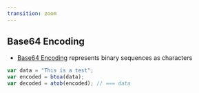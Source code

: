 ```yaml
---
transition: zoom
---
```


## Base64 Encoding

- [Base64 Encoding](https://en.wikipedia.org/wiki/Base64) represents binary sequences as characters

```javascript
var data = "This is a test";
var encoded = btoa(data);
var decoded = atob(encoded); // === data
```